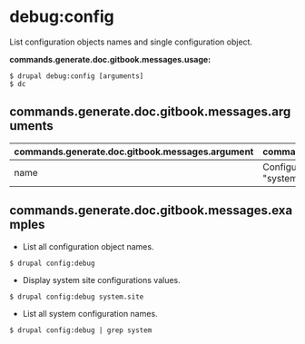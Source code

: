 # debug:config
List configuration objects names and single configuration object.

**commands.generate.doc.gitbook.messages.usage:**
```
$ drupal debug:config [arguments]
$ dc  
```

## commands.generate.doc.gitbook.messages.arguments
commands.generate.doc.gitbook.messages.argument | commands.generate.doc.gitbook.messages.details
---------|-------------
name | Configuration object name, for example "system.site".

## commands.generate.doc.gitbook.messages.examples
* List all configuration object names.
```
$ drupal config:debug
```
* Display system site configurations values.
```
$ drupal config:debug system.site
```
* List all system configuration names.
```
$ drupal config:debug | grep system
```
